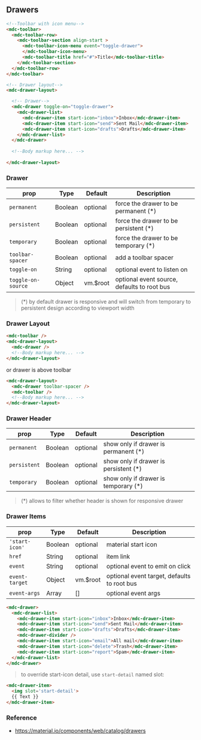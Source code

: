 ## Drawers

```html
<!--Toolbar with icon menu-->
<mdc-toolbar>
  <mdc-toolbar-row>
    <mdc-toolbar-section align-start >
      <mdc-toolbar-icon-menu event="toggle-drawer">
      </mdc-toolbar-icon-menu>
      <mdc-toolbar-title href="#">Title</mdc-toolbar-title>
    </mdc-toolbar-section>
  </mdc-toolbar-row>
</mdc-toolbar>

<!-- Drawer layout-->
<mdc-drawer-layout>

  <!-- Drawer-->
  <mdc-drawer toggle-on="toggle-drawer">
    <mdc-drawer-list>
      <mdc-drawer-item start-icon="inbox">Inbox</mdc-drawer-item>
      <mdc-drawer-item start-icon="send">Sent Mail</mdc-drawer-item>
      <mdc-drawer-item start-icon="drafts">Drafts</mdc-drawer-item>
    </mdc-drawer-list>
  </mdc-drawer>
  
  <!--Body markup here... -->
  
</mdc-drawer-layout>
```

### Drawer

| prop | Type | Default | Description |
|------|------|---------|-------------|
|`permanent`|Boolean| optional | force the drawer to be permanent (*) |
|`persistent`|Boolean| optional | force the drawer to be persistent (*) |
|`temporary`|Boolean| optional | force the drawer to be temporary (*) |
|`toolbar-spacer`|Boolean| optional | add a toolbar spacer  |
|`toggle-on`|String| optional | optional event to listen on  |
|`toggle-on-source`|Object| vm.$root | optional event source, defaults to root bus |

> (*) by default drawer is responsive and will switch from temporary to 
> persistent design according to viewport width

### Drawer Layout

```html
<mdc-toolbar />
<mdc-drawer-layout>
  <mdc-drawer />
  <!--Body markup here... -->
</mdc-drawer-layout>
```

or drawer is above toolbar

```html
<mdc-drawer-layout>
  <mdc-drawer toolbar-spacer />
  <mdc-toolbar />
  <!--Body markup here... -->
</mdc-drawer-layout>
```

### Drawer Header

| prop | Type | Default | Description |
|------|------|---------|-------------|
|`permanent`|Boolean| optional | show only if drawer is permanent (*) |
|`persistent`|Boolean| optional | show only if drawer is persistent (*) |
|`temporary`|Boolean| optional | show only if drawer is temporary (*) |

> (*) allows to filter whether header is shown for responsive drawer

### Drawer Items

| prop | Type | Default | Description |
|------|------|---------|-------------|
|`'start-icon'`|Boolean| optional | material start icon |
|`href`|String| optional | item link |
|`event`|String| optional | optional event to emit on click  |
|`event-target`|Object| vm.$root | optional event target, defaults to root bus |
|`event-args`|Array| [] | optional event args |

```html
<mdc-drawer>
  <mdc-drawer-list>
    <mdc-drawer-item start-icon="inbox">Inbox</mdc-drawer-item>
    <mdc-drawer-item start-icon="send">Sent Mail</mdc-drawer-item>
    <mdc-drawer-item start-icon="drafts">Drafts</mdc-drawer-item>
    <mdc-drawer-divider />
    <mdc-drawer-item start-icon="email">All mail</mdc-drawer-item>
    <mdc-drawer-item start-icon="delete">Trash</mdc-drawer-item>
    <mdc-drawer-item start-icon="report">Spam</mdc-drawer-item>
  </mdc-drawer-list>
</mdc-drawer>
```


> to override start-icon detail, use `start-detail` named slot:

```html
<mdc-drawer-item>
  <img slot='start-detail'>
  {{ Text }}
</mdc-drawer-item>
```

### Reference
- https://material.io/components/web/catalog/drawers